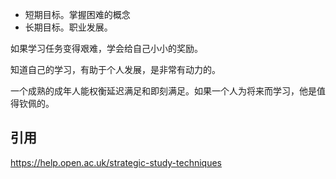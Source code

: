- 短期目标。掌握困难的概念
- 长期目标。职业发展。

如果学习任务变得艰难，学会给自己小小的奖励。

知道自己的学习，有助于个人发展，是非常有动力的。

一个成熟的成年人能权衡延迟满足和即刻满足。如果一个人为将来而学习，他是值得钦佩的。

## 引用
https://help.open.ac.uk/strategic-study-techniques